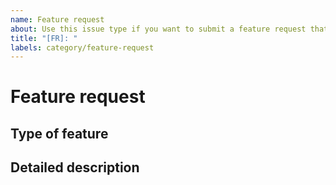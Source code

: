 ```yaml
---
name: Feature request
about: Use this issue type if you want to submit a feature request that has something to do with Umbraco CMS or Our functionality, that you would like the Package Team members and contributors to discuss.
title: "[FR]: "
labels: category/feature-request
---
```


# Feature request

<!-- 
Please fill in a brief description of the request here.
-->

## Type of feature

<!--
Please describe what type of feature it is, normally it will fit into one of the following categories:

Backoffice extensibility 
- a request to make something that is not easily extensible in the backoffice easier to use
- example could be making it easier for packages to add buttons next to the save & publish button on content nodes

Core functionality 
- a request to change functionality within the Umbraco Core
- an example could be to add functionality to include media in packages and let packages install media as easily as they install content

Our feature
- a request to change how a package related function on Our works
- an example could be to ask for an API to push package versions to instead of having to do it manually through the member section
-->

## Detailed description

<!--
Describe the intended feature in detail.
-->
